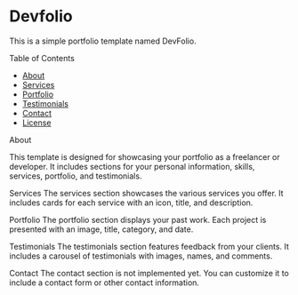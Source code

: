 # Devfolio

This is a simple portfolio template named DevFolio.

Table of Contents
- [About](#about)
- [Services](#services)
- [Portfolio](#portfolio)
- [Testimonials](#testimonials)
- [Contact](#contact)
- [License](#license)

About 

This template is designed for showcasing your portfolio as a freelancer or developer. It includes sections for your personal information, skills, services, portfolio, and testimonials.

Services 
The services section showcases the various services you offer. It includes cards for each service with an icon, title, and description.

Portfolio
The portfolio section displays your past work. Each project is presented with an image, title, category, and date.

Testimonials 
The testimonials section features feedback from your clients. It includes a carousel of testimonials with images, names, and comments.

Contact 
The contact section is not implemented yet. You can customize it to include a contact form or other contact information.
